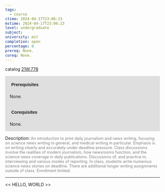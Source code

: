 ```yaml
---
tags:
  - course
ctime: 2024-04-17T23:06:23
mstime: 2024-04-17T23:06:23
level: undergraduate
subject: 
university: mit
completion: open
percentage: 0
prereq: None.
coreq: None.
---
```


catalog [21W.778](http://student.mit.edu/catalog/m21Wb.html#21W.778)

<span style="display: block; padding: 15px; background-color: rgb(100, 100, 100, 0.2);"><font id="m_prereq2693_0" style="display: block; font-family: Arial, sans-serif; font-weight: bold; padding: 5px">Prerequisites</font><br><span id="prereq2693_0">None.</span></span>
<span style="display: block; padding: 15px; background-color: rgb(100, 100, 100, 0.2);"><font id="m_coreq2693_0" style="display: block; font-family: Arial, sans-serif; font-weight: bold; padding: 5px">Corequisites</font><br><span id="coreq2693_0">None.</span></span>

<font style="">Description:</font>
<font style="color: grey; font-size: 0.8rem;">An introduction to print daily journalism and news writing, focusing on science news writing in general, and medical writing in particular. Emphasis is on writing clearly and accurately under deadline pressure. Class discussions involve the realities of modern journalism, how newsrooms function, and the science news coverage in daily publications. Discussions of, and practice in, interviewing and various modes of reporting. In class, students write numerous science news stories on deadline. There are additional longer writing assignments outside of class. Enrollment limited.</font>



---

<< HELLO, WORLD >>
